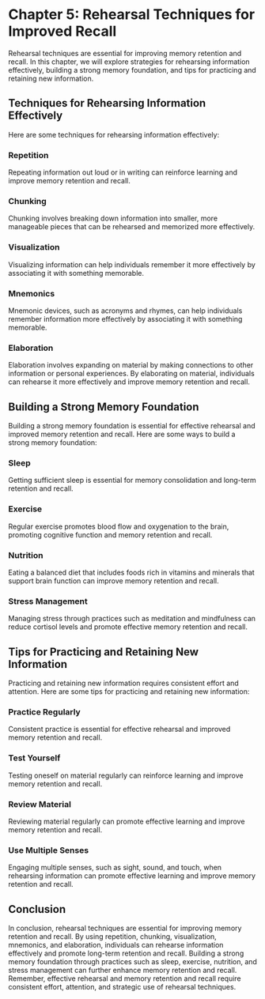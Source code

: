 Chapter 5: Rehearsal Techniques for Improved Recall
===================================================

Rehearsal techniques are essential for improving memory retention and recall. In this chapter, we will explore strategies for rehearsing information effectively, building a strong memory foundation, and tips for practicing and retaining new information.

Techniques for Rehearsing Information Effectively
-------------------------------------------------

Here are some techniques for rehearsing information effectively:

### Repetition

Repeating information out loud or in writing can reinforce learning and improve memory retention and recall.

### Chunking

Chunking involves breaking down information into smaller, more manageable pieces that can be rehearsed and memorized more effectively.

### Visualization

Visualizing information can help individuals remember it more effectively by associating it with something memorable.

### Mnemonics

Mnemonic devices, such as acronyms and rhymes, can help individuals remember information more effectively by associating it with something memorable.

### Elaboration

Elaboration involves expanding on material by making connections to other information or personal experiences. By elaborating on material, individuals can rehearse it more effectively and improve memory retention and recall.

Building a Strong Memory Foundation
-----------------------------------

Building a strong memory foundation is essential for effective rehearsal and improved memory retention and recall. Here are some ways to build a strong memory foundation:

### Sleep

Getting sufficient sleep is essential for memory consolidation and long-term retention and recall.

### Exercise

Regular exercise promotes blood flow and oxygenation to the brain, promoting cognitive function and memory retention and recall.

### Nutrition

Eating a balanced diet that includes foods rich in vitamins and minerals that support brain function can improve memory retention and recall.

### Stress Management

Managing stress through practices such as meditation and mindfulness can reduce cortisol levels and promote effective memory retention and recall.

Tips for Practicing and Retaining New Information
-------------------------------------------------

Practicing and retaining new information requires consistent effort and attention. Here are some tips for practicing and retaining new information:

### Practice Regularly

Consistent practice is essential for effective rehearsal and improved memory retention and recall.

### Test Yourself

Testing oneself on material regularly can reinforce learning and improve memory retention and recall.

### Review Material

Reviewing material regularly can promote effective learning and improve memory retention and recall.

### Use Multiple Senses

Engaging multiple senses, such as sight, sound, and touch, when rehearsing information can promote effective learning and improve memory retention and recall.

Conclusion
----------

In conclusion, rehearsal techniques are essential for improving memory retention and recall. By using repetition, chunking, visualization, mnemonics, and elaboration, individuals can rehearse information effectively and promote long-term retention and recall. Building a strong memory foundation through practices such as sleep, exercise, nutrition, and stress management can further enhance memory retention and recall. Remember, effective rehearsal and memory retention and recall require consistent effort, attention, and strategic use of rehearsal techniques.
